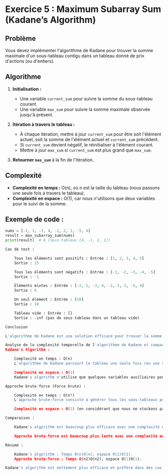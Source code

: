 # Exercice 5 : Maximum Subarray Sum (Kadane’s Algorithm)

## Problème
Vous devez implémenter l'algorithme de Kadane pour trouver la somme maximale d'un sous-tableau contigu dans un tableau donné de prix d'actions (ou d'entiers).

## Algorithme
1. **Initialisation :**
   - Une variable `current_sum` pour suivre la somme du sous-tableau courant.
   - Une variable `max_sum` pour suivre la somme maximale observée jusqu'à présent.
   
2. **Itération à travers le tableau :**
   - À chaque itération, mettre à jour `current_sum` pour être soit l'élément actuel, soit la somme de l'élément actuel et `current_sum` précédent.
   - Si `current_sum` devient négatif, le réinitialiser à l'élément courant.
   - Mettre à jour `max_sum` si `current_sum` est plus grand que `max_sum`.

3. **Retourner `max_sum`** à la fin de l'itération.

## Complexité
- **Complexité en temps :** O(n), où n est la taille du tableau (nous passons une seule fois à travers le tableau).
- **Complexité en espace :** O(1), car nous n'utilisons que deux variables pour le suivi de la somme.

## Exemple de code :
```python
nums = [-2, 1, -3, 4, -1, 2, 1, -5, 4]
result = max_subarray_sum(nums)
print(result)  # 6 (Sous-tableau [4, -1, 2, 1])

Cas de test :

    Tous les éléments sont positifs : Entrée : [1, 2, 3, 4, 5]
    Sortie : 15

    Tous les éléments sont négatifs : Entrée : [-1, -2, -3, -4, -5]
    Sortie : -1

    Éléments mixtes : Entrée : [-2, 1, -3, 4, -1, 2, 1, -5, 4]
    Sortie : 6

    Un seul élément : Entrée : [10]
    Sortie : 10

    Tableau vide : Entrée : []
    Sortie : -inf (pas de sous-tableau dans un tableau vide)

Conclusion

L'algorithme de Kadane est une solution efficace pour trouver la somme maximale d'un sous-tableau contigu. Il est particulièrement utile dans des applications financières où vous devez analyser des séquences de valeurs changeantes.

Analyse de la complexité temporelle de l'algorithme de Kadane et comparaison avec une approche brute-force
Kadane's Algorithm :

    Complexité en temps : O(n)
    L'algorithme de Kadane parcourt le tableau une seule fois (en une seule passe) pour trouver la somme maximale d'un sous-tableau contigu. À chaque élément, il met à jour la somme du sous-tableau actuel et la somme maximale observée, ce qui prend un temps constant pour chaque itération. Donc, le temps total est directement proportionnel à la taille du tableau, d'où la complexité O(n).

    Complexité en espace : O(1)
    Kadane's algorithm n'utilise que quelques variables auxiliaires pour suivre la somme actuelle et la somme maximale. Il ne nécessite pas d'espace supplémentaire proportionnel à la taille de l'entrée, donc la complexité spatiale est O(1).

Approche brute-force (Force brute) :

    Complexité en temps : O(n²)
    L'approche brute-force consiste à générer tous les sous-tableaux possibles du tableau et à calculer la somme de chaque sous-tableau pour déterminer celui avec la somme maximale. Si le tableau contient nn éléments, il y a n(n+1)22n(n+1)​ sous-tableaux possibles (ce qui donne une complexité quadratique). Pour chaque sous-tableau, le calcul de la somme prend un temps proportionnel à la taille du sous-tableau, ce qui donne une complexité totale de O(n²).

    Complexité en espace : O(1) (en considérant que nous ne stockons pas les sous-tableaux explicitement, mais seulement les sommes).

Comparaison :

    Kadane's algorithm est beaucoup plus efficace avec une complexité en temps O(n), ce qui le rend adapté pour des tableaux de grande taille. Il résout le problème en une seule passe.

    Approche brute-force est beaucoup plus lente avec une complexité en temps O(n²). Bien qu'elle soit plus facile à comprendre et à implémenter, elle devient impraticable pour de grands ensembles de données en raison de la croissance quadratique du temps d'exécution.

Résumé :

    Kadane's algorithm : Temps O(n)O(n), espace O(1)O(1).
    Approche brute-force : Temps O(n2)O(n2), espace O(1)O(1).

Kadane's algorithm est nettement plus efficace et préféré dans des cas pratiques, surtout lorsqu'il s'agit de traiter de grandes quantités de données.